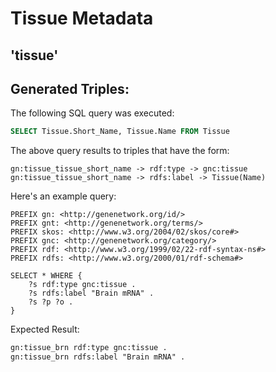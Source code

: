 # Tissue Metadata
## 'tissue'

## Generated Triples:

The following SQL query was executed:

```sql
SELECT Tissue.Short_Name, Tissue.Name FROM Tissue
```

The above query results to triples that have the form:

```text
gn:tissue_tissue_short_name -> rdf:type -> gnc:tissue 
gn:tissue_tissue_short_name -> rdfs:label -> Tissue(Name) 
```
Here's an example query:

```sparql
PREFIX gn: <http://genenetwork.org/id/> 
PREFIX gnt: <http://genenetwork.org/terms/> 
PREFIX skos: <http://www.w3.org/2004/02/skos/core#> 
PREFIX gnc: <http://genenetwork.org/category/> 
PREFIX rdf: <http://www.w3.org/1999/02/22-rdf-syntax-ns#> 
PREFIX rdfs: <http://www.w3.org/2000/01/rdf-schema#> 

SELECT * WHERE { 
    ?s rdf:type gnc:tissue .
    ?s rdfs:label "Brain mRNA" .
    ?s ?p ?o .
}
```

Expected Result:

```rdf
gn:tissue_brn rdf:type gnc:tissue .
gn:tissue_brn rdfs:label "Brain mRNA" .
```


